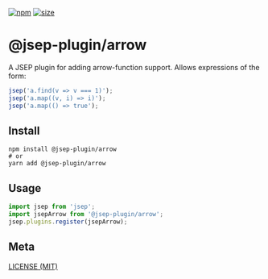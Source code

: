 [npm]: https://img.shields.io/npm/v/@jsep-plugin/arrow
[npm-url]: https://www.npmjs.com/package/@jsep-plugin/arrow
[size]: https://packagephobia.now.sh/badge?p=@jsep-plugin/arrow
[size-url]: https://packagephobia.now.sh/result?p=@jsep-plugin/arrow

[![npm][npm]][npm-url]
[![size][size]][size-url]

# @jsep-plugin/arrow

A JSEP plugin for adding arrow-function support. Allows expressions of the form:

```javascript
jsep('a.find(v => v === 1)');
jsep('a.map((v, i) => i)');
jsep('a.map(() => true');
```

## Install

```console
npm install @jsep-plugin/arrow
# or
yarn add @jsep-plugin/arrow
```

## Usage
```javascript
import jsep from 'jsep';
import jsepArrow from '@jsep-plugin/arrow';
jsep.plugins.register(jsepArrow);
```

## Meta

[LICENSE (MIT)](/LICENSE)
